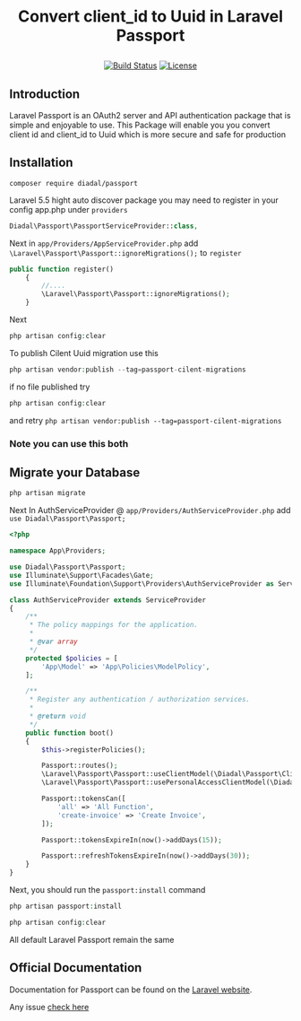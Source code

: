 
# <p align="center">Convert client_id to Uuid in Laravel Passport</p>

<p align="center">
<a href="https://travis-ci.org/diadal/passport"><img src="https://travis-ci.org/diadal/passport.svg?branch=master" alt="Build Status"></a>
<!-- <a href="https://packagist.org/packages/diadal/passport"><img src="https://poser.pugx.org/diadal/passport/d/total.svg" alt="Total Downloads"></a> -->
<!-- <a href="https://packagist.org/packages/diadal/passport"><img src="https://poser.pugx.org/diadal/passport/v/stable.svg" alt="Latest Stable Version"></a> -->
<a href="https://packagist.org/packages/diadal/passport"><img src="https://poser.pugx.org/diadal/passport/license.svg" alt="License"></a>
</p>



## Introduction

Laravel Passport is an OAuth2 server and API authentication package that is simple and enjoyable to use.
This Package will enable you you convert client id and client_id to Uuid which is more secure and safe for production 

## Installation

```shell
composer require diadal/passport
```

Laravel 5.5 hight auto discover package  you may need to register in your config app.php under `providers`
```php
Diadal\Passport\PassportServiceProvider::class,
```
Next in `app/Providers/AppServiceProvider.php` add `\Laravel\Passport\Passport::ignoreMigrations();` to `register`
```php
public function register()
    {
        //....
        \Laravel\Passport\Passport::ignoreMigrations();
    }
```

Next
```php
php artisan config:clear
```

To publish Cilent Uuid migration use this 

```php
php artisan vendor:publish --tag=passport-cilent-migrations
```

if no file published try 
```php
php artisan config:clear
```
and retry `php artisan vendor:publish --tag=passport-cilent-migrations`

### Note you can use this both

## Migrate your Database 

```php
php artisan migrate
```


Next In AuthServiceProvider @ `app/Providers/AuthServiceProvider.php` add `use Diadal\Passport\Passport;`

```php
<?php

namespace App\Providers;

use Diadal\Passport\Passport;
use Illuminate\Support\Facades\Gate;
use Illuminate\Foundation\Support\Providers\AuthServiceProvider as ServiceProvider;

class AuthServiceProvider extends ServiceProvider
{
    /**
     * The policy mappings for the application.
     *
     * @var array
     */
    protected $policies = [
        'App\Model' => 'App\Policies\ModelPolicy',
    ];

    /**
     * Register any authentication / authorization services.
     *
     * @return void
     */
    public function boot()
    {
        $this->registerPolicies();

        Passport::routes();
        \Laravel\Passport\Passport::useClientModel(\Diadal\Passport\Client::class);
        \Laravel\Passport\Passport::usePersonalAccessClientModel(\Diadal\Passport\PersonalAccessClient::class);

        Passport::tokensCan([
            'all' => 'All Function',
            'create-invoice' => 'Create Invoice',
        ]);

        Passport::tokensExpireIn(now()->addDays(15));

        Passport::refreshTokensExpireIn(now()->addDays(30));
    }
}

```
Next, you should run the `passport:install` command
```php
php artisan passport:install
``` 

```php
php artisan config:clear
```

All default Laravel Passport remain the same  

## Official Documentation

Documentation for Passport can be found on the [Laravel website](http://laravel.com/docs/master/passport).

Any issue <a href="https://github.com/diadal/passport/issues">check here</a> 


